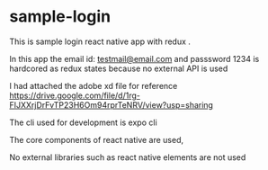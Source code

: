 # sample-login

This is sample login react native app with redux .

  In this app the email id: testmail@email.com and passsword 1234 is hardcored as redux states because no external API is used
  
  I had attached the adobe xd file for reference
    https://drive.google.com/file/d/1rg-FIJXXrjDrFvTP23H6Om94rprTeNRV/view?usp=sharing
    
  The cli used for development is expo cli
  
  The core components of react native are used,
  
  No external libraries such as react native elements are not used
  
  
